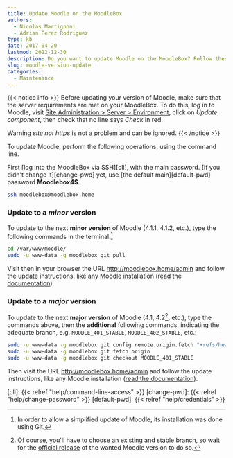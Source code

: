 ```yaml
---
title: Update Moodle on the MoodleBox
authors:
  - Nicolas Martignoni
  - Adrian Perez Rodriguez
type: kb
date: 2017-04-20
lastmod: 2022-12-30
description: Do you want to update Moodle on the MoodleBox? Follow these instructions!
slug: moodle-version-update
categories:
  - Maintenance
---
```

{{< notice info >}}
Before updating your version of Moodle, make sure that the server requirements are met on your MoodleBox. To do this, log in to Moodle, visit [Site Administration > Server > Environment](http://moodlebox.home/admin/environment.php), click on _Update component_, then check that no line says _Check_ in red.

Warning _site not https_ is not a problem and can be ignored.
{{< /notice >}}

To update Moodle, perform the following operations, using the command line.

First [log into the MoodleBox via SSH][cli], with the main password. [If you didn't change it][change-pwd] yet, use [the default main][default-pwd] password __Moodlebox4$__.

```bash
ssh moodlebox@moodlebox.home
```

### Update to a _minor_ version

To update to the next __minor version__ of Moodle (4.1.1, 4.1.2, etc.), type the following commands in the terminal:[^git]

```bash
cd /var/www/moodle/
sudo -u www-data -g moodlebox git pull
```

Visit then in your browser the URL http://moodlebox.home/admin and follow the update instructions, like any Moodle installation ([read the documentation][update]).

### Update to a _major_ version

To update to the next __major version__ of Moodle (4.1, 4.2[^future], etc.), type the commands above, then the __additional__ following commands, indicating the adequate branch, e.g. `MOODLE_401_STABLE`, `MOODLE_402_STABLE`, etc.:

```bash
sudo -u www-data -g moodlebox git config remote.origin.fetch "+refs/heads/*:refs/remotes/origin/*"
sudo -u www-data -g moodlebox git fetch origin
sudo -u www-data -g moodlebox git checkout MOODLE_401_STABLE
```

Then visit the URL http://moodlebox.home/admin and follow the update instructions, like any Moodle installation ([read the documentation][update]).

 [update]: https://docs.moodle.org/en/Upgrading
 [cli]: {{< relref "help/command-line-access" >}}
 [change-pwd]: {{< relref "help/change-password" >}}
 [default-pwd]: {{< relref "help/credentials" >}}

 [^git]: In order to allow a simplified update of Moodle, its installation was done using Git.
 [^future]: Of course, you'll have to choose an existing and stable branch, so wait for the [official release](https://docs.moodle.org/dev/Releases#General_release_calendar) of the wanted Moodle version to do so.
